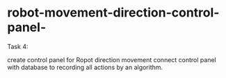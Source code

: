 # robot-movement-direction-control-panel-

Task 4:

create control panel for Ropot direction movement
connect control panel with database to recording all actions by an algorithm.
